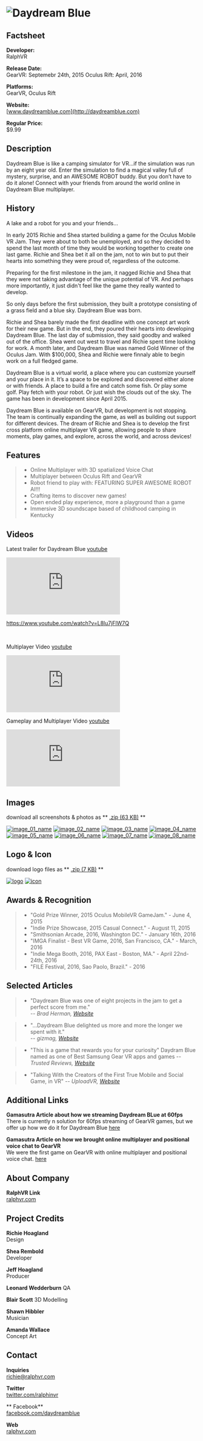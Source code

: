 # ![Daydream Blue](assets/images/header.png)

## Factsheet

**Developer:**  
RalphVR

**Release Date:**  
GearVR: Septemebr 24th, 2015
Oculus Rift: April, 2016

**Platforms:**  
GearVR, Oculus Rift
  

**Website:**  
[www.daydreamblue.com](http://daydreamblue.com)

**Regular Price:**  
$9.99

## Description

Daydream Blue is like a camping simulator for VR...if the simulation was run by an eight year old. Enter the simulation to find a magical valley full of mystery, surprise, and an AWESOME ROBOT buddy. But you don’t have to do it alone! Connect with your friends from around the world online in Daydream Blue multiplayer.

## History

A lake and a robot for you and your friends…
 
In early 2015 Richie and Shea started building a game for the Oculus Mobile VR Jam. They were about to both be unemployed, and so they decided to spend the last month of time they would be working together to create one last game. Richie and Shea bet it all on the jam, not to win but to put their hearts into something they were proud of, regardless of the outcome. 

Preparing for the first milestone in the jam, it nagged Richie and Shea that they were not taking advantage of the unique potential of VR. And perhaps more importantly, it just didn't feel like the game they really wanted to develop.

So only days before the first submission, they built a prototype consisting of a grass field and a blue sky. Daydream Blue was born. 

Richie and Shea barely made the first deadline with one concept art work for their new game. But in the end, they poured their hearts into developing Daydream Blue. The last day of submission, they said goodby and walked out of the office. Shea went out west to travel and Richie spent time looking for work. A month later, and Daydream Blue was named Gold Winner of the Oculus Jam. With $100,000, Shea and Richie were finnaly able to begin work on a full fledged game. 

Daydream Blue is a virtual world, a place where you can customize yourself and your place in it.  It’s a space to be explored and discovered either alone or with friends. A place to build a fire and catch some fish.  Or play some golf.  Play fetch with your robot. Or just wish the clouds out of the sky. The game has been in development since April 2015.

Daydream Blue is available on GearVR, but development is not stopping. The team is continually expanding the game, as well as building out support for different devices. The dream of Richie and Shea is to develop the first cross platform online multiplayer VR game, allowing people to share moments, play games, and explore, across the world, and across devices!

## Features

> * Online Multiplayer with 3D spatialized Voice Chat
> * Multiplayer between Oculus Rift and GearVR
> * Robot friend to play with: FEATURING SUPER AWESOME ROBOT AI!!!
> * Crafting items to discover new games!
> * Open ended play experience, more a playground than a game
> * Immersive 3D soundscape based of childhood camping in Kentucky


## Videos

Latest trailer for Daydream Blue [youtube](https://youtu.be/hKVtW93JQ1g)

<iframe src="https://www.youtube.com/embed/hKVtW93JQ1g" frameborder="0" allowfullscreen></iframe>

https://www.youtube.com/watch?v=L8lu7jFlW7Q

<br>

Multiplayer Video [youtube](https://youtu.be/6zlghauXfq0)

<iframe src="https://www.youtube.com/embed/6zlghauXfq0" frameborder="0" allowfullscreen></iframe>

<br>

Gameplay and Multiplayer Video [youtube](https://youtu.be/sTMh1eokTog)

<iframe src="https://www.youtube.com/embed/sTMh1eokTog" frameborder="0" allowfullscreen></iframe>

<!--Daydream Blue at Casual Connect! [Youtube](https://youtu.be/uEnzJYHbgAg"Jam Prototype Video")

<iframe src="//www.youtube.com/embed/uEnzJYHbgAg" frameborder="0" allowfullscreen></iframe>-->

## Images

download all screenshots & photos as ** [.zip (63 KB)](assets/images/images.zip "Images zip") **

[![image_01_name](assets/images/image_01.png)](assets/images/image_01.png)
[![image_02_name](assets/images/image_02.png)](assets/images/image_02.png)
[![image_03_name](assets/images/image_03.png)](assets/images/image_03.png)
[![image_04_name](assets/images/image_04.png)](assets/images/image_04.png)
[![image_05_name](assets/images/image_05.png)](assets/images/image_05.png)
[![image_06_name](assets/images/image_06.png)](assets/images/image_06.png)
[![image_07_name](assets/images/image_07.png)](assets/images/image_07.png)
[![image_08_name](assets/images/image_08.png)](assets/images/image_08.png)

## Logo & Icon

download logo files as ** [.zip (7 KB)]( assets/images/logo.zip "Logo & Icon zip") **

[![logo](assets/images/logo.png)](assets/images/logo.png "Logo")
[![icon](assets/images/icon.png)](assets/images/icon.png "Icon")

## Awards & Recognition

 > * "Gold Prize Winner, 2015 Oculus MobileVR GameJam." - June 4, 2015
 > * "Indie Prize Showcase, 2015 Casual Connect." - August 11, 2015
 > * "Smithsonian Arcade, 2016, Washington DC." - January 16th, 2016
 > * "IMGA Finalist - Best VR Game, 2016, San Francisco, CA." - March, 2016
 > * "Indie Mega Booth, 2016, PAX East - Boston, MA." - April 22nd-24th, 2016
 > * "FILE Festival, 2016, Sao Paolo, Brazil." - 2016

## Selected Articles

> * "Daydream Blue was one of eight projects in the jam to get a perfect score from me."  
-- *Brad Herman, [Website](http://www.bradherman.com/home/hitchhikers-guide-to-the-metaverse/theoculusmobilevrjam2015-thoughtsfromajudge/)*

> * "...Daydream Blue delighted us more and more the longer we spent with it."  
-- *gizmag, [Website](http://www.gizmag.com/best-gear-vr-apps-games-2015/40839/)*

> * "This is a game that rewards you for your curiosity" Daydram Blue named as one of Best Samsung Gear VR apps and games
-- *Trusted Reviews, [Website](http://www.trustedreviews.com/best-samsung-gear-vr-apps_round-up_Page-14)*

> * "Talking With the Creators of the First True Mobile and Social Game, in VR"
-- *UploadVR, [Website](http://uploadvr.com/i-interviewed-the-creators-of-daydream-blue-in-vr/)*

## Additional Links

**Gamasutra Article about how we streaming Daydream BLue at 60fps**  
There is currently n solution for 60fps streaming of GearVR games, but we offer up how we do it for Daydream Blue [here](http://gamasutra.com/blogs/RichieHoagland/20151026/257254/How_we_stream_our_GearVR_game_without_impacting_performance.php)

**Gamasutra Article on how we brought online multiplayer and positional voice chat to GearVR**  
We were the first game on GearVR with online multiplayer and positional voice chat. [here](http://gamasutra.com/blogs/RichieHoagland/20151216/262034/3_biggest_hurdles_faced_in_bringing_online_multiplayer_to_GearVR.php)

## About Company

**RalphVR Link**  
[ralphvr.com](https://www.ralphvr.com)

## Project Credits

**Richie Hoagland**   
Design

**Shea Rembold**  
Developer

**Jeff Hoagland**  
Producer

**Leonard Wedderburn**
QA

**Blair Scott**
3D Modelling

**Shawn Hibbler**  
Musician

**Amanda Wallace**  
Concept Art

## Contact

**Inquiries**  
[richie@ralphvr.com][contact]

**Twitter**  
[twitter.com/ralphinvr][twitter]

** Facebook**  
[facebook.com/daydreamblue][facebook]

**Web**  
[ralphvr.com][homepage]

<!--- =====================================================================  -->
<!--- Referenced links -->

[homepage]: http://ralphvr.com "RalphVR"

[contact]: mailto:richie@ralphvr.com

<!--- Social -->

[twitter]: https://twitter.com/ralphinvr
[facebook]: https://www.facebook.com/Daydream-Blue-1619781554938796
